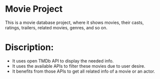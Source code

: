 # Movie Project
This is a movie database project, where it shows movies, their casts, ratings, trailers, related movies, genres, and so on.

# Discription:
<ul>
    <li>It uses open TMDb API to display the needed info.</li>
    <li>It uses the available APIs to filter these movies due to user desire.</li>
    <li>It benefits from those APIs to get all related info of a movie or an actor.</li>
</ul>

